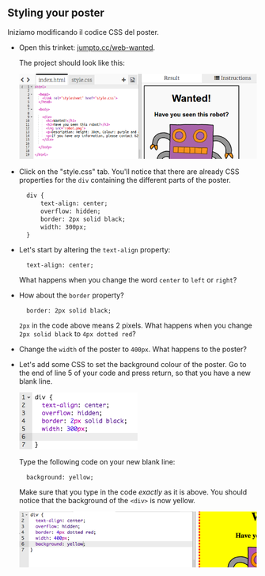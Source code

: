 ## Styling your poster

Iniziamo modificando il codice CSS del poster.

+ Open this trinket: <a target="_blank" href="http://jumpto.cc/web-wanted">jumpto.cc/web-wanted</a>.
    
    The project should look like this:
    
    ![screenshot](images/wanted-starter.png)

+ Click on the "style.css" tab. You'll notice that there are already CSS properties for the `div` containing the different parts of the poster.
    
        div {
            text-align: center;
            overflow: hidden;
            border: 2px solid black;
            width: 300px;
        }   
        

+ Let's start by altering the `text-align` property:
    
        text-align: center;
        
    
    What happens when you change the word `center` to `left` or `right`?

+ How about the `border` property?
    
        border: 2px solid black;
        
    
    `2px` in the code above means 2 pixels. What happens when you change `2px solid black` to `4px dotted red`?

+ Change the `width` of the poster to `400px`. What happens to the poster?

+ Let's add some CSS to set the background colour of the poster. Go to the end of line 5 of your code and press return, so that you have a new blank line.
    
    ![screenshot](images/wanted-newline.png)
    
    Type the following code on your new blank line:
    
        background: yellow;
        
    
    Make sure that you type in the code *exactly* as it is above. You should notice that the background of the `<div>` is now yellow.
    
    ![screenshot](images/wanted-background.png)